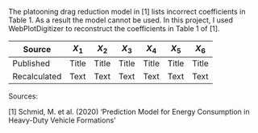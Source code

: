 The platooning drag reduction model in [1] lists incorrect coefficients in Table 1.
As a result the model cannot be used. 
In this project, I used WebPlotDigitizer to reconstruct the coefficients in Table 1 of [1].

| Source      | $X_1$       | $X_2$       | $X_3$       | $X_4$       | $X_5$       | $X_6$       |
| ----------- | ----------- | ----------- | ----------- | ----------- | ----------- | ----------- |
| Published   | Title       | Title       | Title       | Title       | Title       | Title       |
| Recalculated| Text        | Text        | Text        | Text        | Text        | Text        |



Sources:

[1] Schmid, M. et al. (2020) ‘Prediction Model for Energy Consumption in Heavy-Duty Vehicle Formations’
